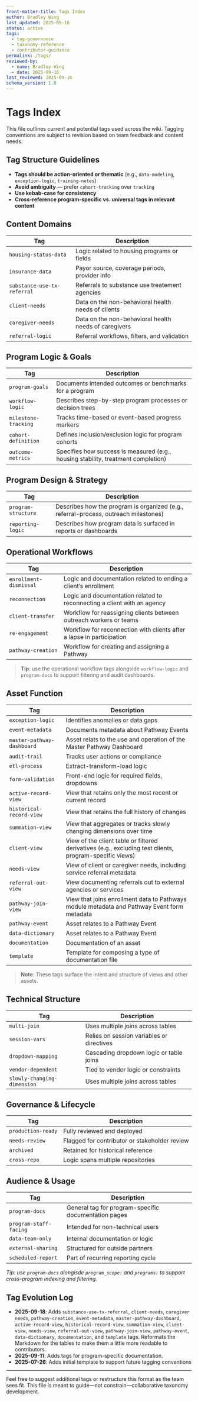 ```yaml
---
front-matter-title: Tags Index  
author: Bradley Wing
last_updated: 2025-09-16  
status: active  
tags:
  - tag-governance
  - taxonomy-reference
  - contributor-guidance
permalink: /tags/
reviewed-by:
  - name: Bradley Wing
  - date: 2025-09-16
last_reviewed: 2025-09-16
schema_version: 1.0  
---
```


# Tags Index

This file outlines current and potential tags used across the wiki. Tagging conventions are subject to revision based on team feedback and content needs.

## Tag Structure Guidelines

- **Tags should be action-oriented or thematic** (e.g., `data-modeling`, `exception-logic`, `training-notes`)
- **Avoid ambiguity** — prefer `cohort-tracking` over `tracking`
- **Use kebab-case for consistency**
- **Cross-reference program-specific vs. universal tags in relevant content**

## Content Domains

| Tag                    | Description                                    |
|------------------------|------------------------------------------------|
| `housing-status-data`  | Logic related to housing programs or fields           |
| `insurance-data`       | Payor source, coverage periods, provider info         |
| `substance-use-tx-referral` | Referrals to substance use treatement agencies   |
| `client-needs`         | Data on the non-behavioral health needs of clients    |
| `caregiver-needs`     | Data on the non-behavioral health needs of caregivers  |
| `referral-logic`       | Referral workflows, filters, and validation           |

## Program Logic & Goals

| Tag                    | Description                                    |
|------------------------|------------------------------------------------|
| `program-goals`        | Documents intended outcomes or benchmarks for a program |
| `workflow-logic`       | Describes step-by-step program processes or decision trees |
| `milestone-tracking`   | Tracks time-based or event-based progress markers |
| `cohort-definition`    | Defines inclusion/exclusion logic for program cohorts |
| `outcome-metrics`      | Specifies how success is measured (e.g., housing stability, treatment completion) |

## Program Design & Strategy

| Tag                    | Description                                    |
|------------------------|------------------------------------------------|
| `program-structure`    | Describes how the program is organized (e.g., referral-process, outreach milestones) |
| `reporting-logic`      | Describes how program data is surfaced in reports or dashboards |

## Operational Workflows

| Tag                    | Description                                    |
|------------------------|------------------------------------------------|
| `enrollment-dismissal` | Logic and documentation related to ending a client’s enrollment |
| `reconnection`         | Logic and documentation related to reconnecting a client with an agency |
| `client-transfer`      | Workflow for reassigning clients between outreach workers or teams |
| `re-engagement`        | Workflow for reconnection with clients after a lapse in participation |
| `pathway-creation`     | Workflow for creating and assigning a Pathway               |

>**Tip**: use the operational workflow tags alongside `workflow-logic` and `program-docs` to support filtering and audit dashboards.

## Asset Function

| Tag                   | Description                                    |
|-----------------------|------------------------------------------------|
| `exception-logic`     | Identifies anomalies or data gaps              |
| `event-metadata`      | Documents metadata about Pathway Events        |
| `master-pathway-dashboard` | Asset relats to the use and operation of the Master Pathway Dashboard |
| `audit-trail`         | Tracks user actions or compliance              |
| `etl-process`         | Extract-transform-load logic                   |
| `form-validation`     | Front-end logic for required fields, dropdowns |
| `active-record-view`  | View that retains only the most recent or current record |
| `historical-record-view` | View that retains the full history of changes |
| `summation-view`      | View that aggregates or tracks slowly changing dimensions over time |
| `client-view`         | View of the client table or filtered derivatives (e.g., excluding test clients, program-specific views) |
| `needs-view`          | View of client or caregiver needs, including service referral metadata |
| `referral-out-view`   | View documenting referrals out to external agencies or services |
| `pathway-join-view`   | View that joins enrollment data to Pathways module metadata and Pathway Event form metadata |
| `pathway-event`       | Asset relates to a Pathway Event               |
| `data-dictionary`     | Asset relates to a Pathway Event               |
| `documentation`       | Documentation of an asset                      |
| `template`            | Template for composing a type of documentation file |

> **Note**: These tags surface the intent and structure of views and other assets.

## Technical Structure

| Tag                   | Description                                    |
|-----------------------|------------------------------------------------|
| `multi-join`          | Uses multiple joins across tables              |
| `session-vars`        | Relies on session variables or directives      |
| `dropdown-mapping`    | Cascading dropdown logic or table joins        |
| `vendor-dependent`    | Tied to vendor logic or constraints            |
| `slowly-changing-dimension` | Uses multiple joins across tables        |

## Governance & Lifecycle

| Tag                   | Description                                    |
|-----------------------|------------------------------------------------|
| `production-ready`    | Fully reviewed and deployed                    |
| `needs-review`        | Flagged for contributor or stakeholder review  |
| `archived`            | Retained for historical reference              |
| `cross-repo`          | Logic spans multiple repositories              |

## Audience & Usage

| Tag                   | Description                                    |
|-----------------------|------------------------------------------------|
| `program-docs`        | General tag for program-specific documentation pages    |
| `program-staff-facing`| Intended for non-technical users               |
| `data-team-only`      | Internal documentation or logic                |
| `external-sharing`    | Structured for outside partners                |
| `scheduled-report`    | Part of recurring reporting cycle              |

_Tip: use `program-docs` alongisde `program_scope:` and `programs:` to support cross-program indexing and filtering._

## Tag Evolution Log

- **2025-09-18**: Adds `substance-use-tx-referral`, `client-needs`, `caregiver needs`, `pathway-creation`, `event-metadata`, `master-pathway-dashboard`, `active-record-view`, `historical-record-view`, `summation-view`, `client-view`, `needs-view`, `referral-out-view`, `pathway-join-view`, `pathway-event`, `data-dictionary`, `documentation`,  and `template` tags. Reformats the Markdown for the tables to make them a little more readable to contributors.
- **2025-09-11**: Adds tags for program-specific documentation.
- **2025-07-26**: Adds initial template to support future tagging conventions

---
Feel free to suggest additional tags or restructure this format as the team sees fit. This file is meant to guide—not constrain—collaborative taxonomy development.
